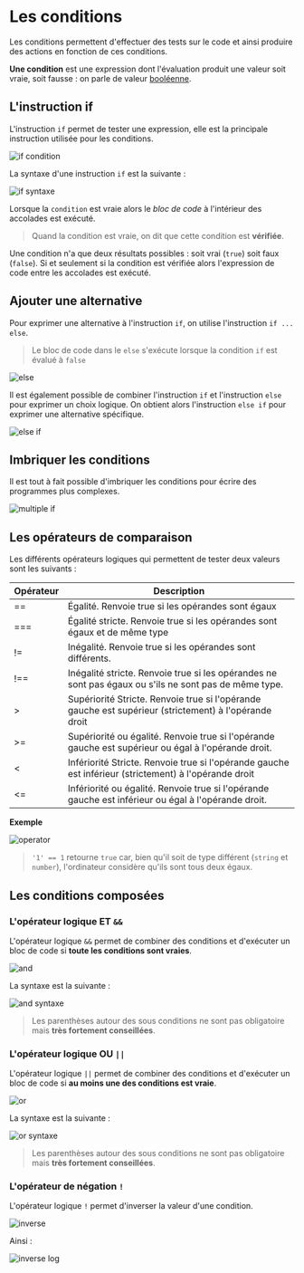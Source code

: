 # Les conditions

Les conditions permettent d'effectuer des tests sur le code et ainsi produire des actions en fonction de ces conditions.

**Une condition** est une expression dont l'évaluation produit une valeur soit vraie, soit fausse : on parle de valeur [booléenne](https://github.com/TresorDeKelloggS/Lille_JavaScript_Wiki/blob/master/md/variables/Les_Variables.md#les-diff%C3%A9rents-type-de-donn%C3%A9es).

## L'instruction if

L'instruction `if` permet de tester une expression, elle est la principale instruction utilisée pour les conditions.

![if condition](https://raw.githubusercontent.com/TresorDeKelloggS/Lille_JavaScript_Wiki/master/ressources/conditions/if.png)

La syntaxe d'une instruction `if` est la suivante : 

![if syntaxe](https://raw.githubusercontent.com/TresorDeKelloggS/Lille_JavaScript_Wiki/master/ressources/conditions/if_syntaxe.png)

Lorsque la `condition` est vraie alors le *bloc de code* à l'intérieur des accolades est exécuté.

> Quand la condition est vraie, on dit que cette condition est **vérifiée**.

Une condition n'a que deux résultats possibles : soit vrai (`true`) soit faux (`false`). Si et seulement si la condition est vérifiée alors l'expression de code entre les accolades est exécuté.

## Ajouter une alternative

Pour exprimer une alternative à l'instruction `if`, on utilise l'instruction `if ... else`.

> Le bloc de code dans le `else` s'exécute lorsque la condition `if` est évalué à `false`

![else](https://raw.githubusercontent.com/TresorDeKelloggS/Lille_JavaScript_Wiki/master/ressources/conditions/if_else.png)

Il est également possible de combiner l'instruction `if` et l'instruction `else` pour exprimer un choix logique. On obtient alors l'instruction `else if` pour exprimer une alternative spécifique.

![else if](https://raw.githubusercontent.com/TresorDeKelloggS/Lille_JavaScript_Wiki/master/ressources/conditions/if_elseif.png)

## Imbriquer les conditions

Il est tout à fait possible d'imbriquer les conditions pour écrire des programmes plus complexes.

![multiple if](https://raw.githubusercontent.com/TresorDeKelloggS/Lille_JavaScript_Wiki/master/ressources/conditions/if_imbrique.png)

## Les opérateurs de comparaison

Les différents opérateurs logiques qui permettent de tester deux valeurs sont les suivants : 

Opérateur | Description
--- | ---
== | Égalité. Renvoie true si les opérandes sont égaux
=== | Égalité stricte. Renvoie true si les opérandes sont égaux et de même type
!= | Inégalité. Renvoie true si les opérandes sont différents.
!== | Inégalité stricte. Renvoie true si les opérandes ne sont pas égaux ou s'ils ne sont pas de même type.
| > | Supériorité Stricte. Renvoie true si l'opérande gauche est supérieur (strictement) à l'opérande droit
| >= | Supériorité ou égalité. Renvoie true si l'opérande gauche est supérieur ou égal à l'opérande droit.
| < | Infériorité Stricte. Renvoie true si l'opérande gauche est inférieur (strictement) à l'opérande droit
| <= | Infériorité ou égalité. Renvoie true si l'opérande gauche est inférieur ou égal à l'opérande droit.

**Exemple**

![operator](https://raw.githubusercontent.com/TresorDeKelloggS/Lille_JavaScript_Wiki/master/ressources/conditions/operator.png)

> `'1' == 1` retourne `true` car, bien qu'il soit de type différent (`string` et `number`), l'ordinateur considère qu'ils sont tous deux égaux.

## Les conditions composées

### L'opérateur logique ET `&&`

L'opérateur logique `&&` permet de combiner des conditions et d'exécuter un bloc de code si **toute les conditions sont vraies**.

![and](https://raw.githubusercontent.com/TresorDeKelloggS/Lille_JavaScript_Wiki/master/ressources/conditions/et_condition.png)

La syntaxe est la suivante :

![and syntaxe](https://raw.githubusercontent.com/TresorDeKelloggS/Lille_JavaScript_Wiki/master/ressources/conditions/et_condition_syntaxe.png)

> Les parenthèses autour des sous conditions ne sont pas obligatoire mais **très fortement conseillées**.

### L'opérateur logique OU `||`

L'opérateur logique `||` permet de combiner des conditions et d'exécuter un bloc de code si **au moins une des conditions est vraie**.

![or](https://raw.githubusercontent.com/TresorDeKelloggS/Lille_JavaScript_Wiki/master/ressources/conditions/ou_condition.png)

La syntaxe est la suivante :

![or syntaxe](https://raw.githubusercontent.com/TresorDeKelloggS/Lille_JavaScript_Wiki/master/ressources/conditions/ou_condition_syntaxe.png)

> Les parenthèses autour des sous conditions ne sont pas obligatoire mais **très fortement conseillées**.

### L'opérateur de négation `!`

L'opérateur logique `!` permet d'inverser la valeur d'une condition.

![inverse](https://raw.githubusercontent.com/TresorDeKelloggS/Lille_JavaScript_Wiki/master/ressources/conditions/inverse.png)

Ainsi :

![inverse log](https://raw.githubusercontent.com/TresorDeKelloggS/Lille_JavaScript_Wiki/master/ressources/conditions/inverse_log.png)


